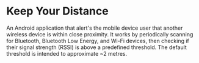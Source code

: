 # Keep Your Distance

An Android application that alert's the mobile device user that another wireless device is within
close proximity. It works by periodically scanning for Bluetooth, Bluetooth Low Energy, and Wi-Fi
devices, then checking if their signal strength (RSSI) is above a predefined threshold. The 
default threshold is intended to approximate ~2 metres.